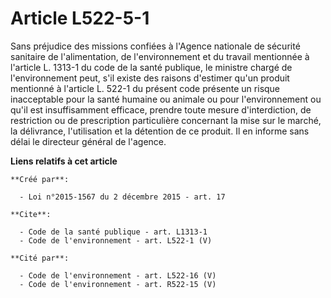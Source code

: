 # Article L522-5-1

Sans préjudice des missions confiées à l'Agence nationale de sécurité sanitaire de l'alimentation, de l'environnement et du
travail mentionnée à l'article L. 1313-1 du code de la santé publique, le ministre chargé de l'environnement peut, s'il
existe des raisons d'estimer qu'un produit mentionné à l'article L. 522-1 du présent code présente un risque inacceptable
pour la santé humaine ou animale ou pour l'environnement ou qu'il est insuffisamment efficace, prendre toute mesure
d'interdiction, de restriction ou de prescription particulière concernant la mise sur le marché, la délivrance, l'utilisation
et la détention de ce produit. Il en informe sans délai le directeur général de l'agence.

**Liens relatifs à cet article**

	**Créé par**:

	  - Loi n°2015-1567 du 2 décembre 2015 - art. 17

	**Cite**:

	  - Code de la santé publique - art. L1313-1
	  - Code de l'environnement - art. L522-1 (V)

	**Cité par**:

	  - Code de l'environnement - art. L522-16 (V)
	  - Code de l'environnement - art. R522-15 (V)
